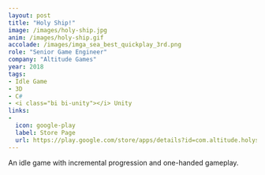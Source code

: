 ```yaml
---
layout: post
title: "Holy Ship!"
image: /images/holy-ship.jpg
anim: /images/holy-ship.gif
accolade: /images/imga_sea_best_quickplay_3rd.png
role: "Senior Game Engineer"
company: "Altitude Games"
year: 2018
tags:
- Idle Game
- 3D
- C#
- <i class="bi bi-unity"></i> Unity
links:
-
  icon: google-play
  label: Store Page
  url: https://play.google.com/store/apps/details?id=com.altitude.holyship
---
```


An idle game with incremental progression and one-handed gameplay.